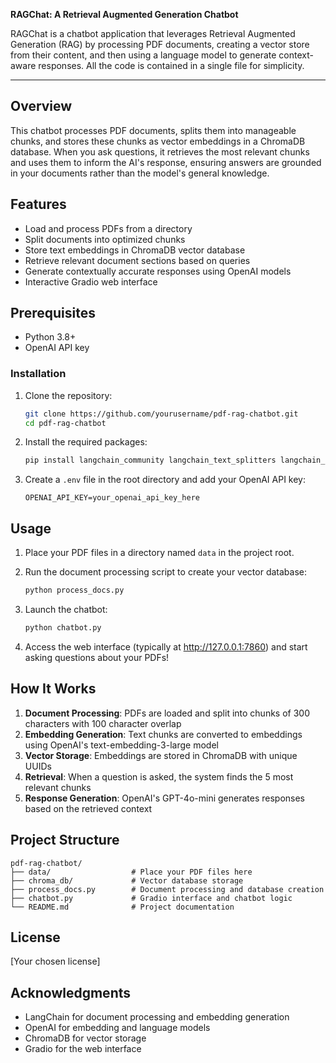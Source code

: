 **RAGChat: A Retrieval Augmented Generation Chatbot**

RAGChat is a chatbot application that leverages Retrieval Augmented Generation (RAG) by processing PDF documents, creating a vector store from their content, and then using a language model to generate context-aware responses. All the code is contained in a single file for simplicity.

---

## Overview

This chatbot processes PDF documents, splits them into manageable chunks, and stores these chunks as vector embeddings in a ChromaDB database. When you ask questions, it retrieves the most relevant chunks and uses them to inform the AI's response, ensuring answers are grounded in your documents rather than the model's general knowledge.

## Features

- Load and process PDFs from a directory
- Split documents into optimized chunks
- Store text embeddings in ChromaDB vector database
- Retrieve relevant document sections based on queries
- Generate contextually accurate responses using OpenAI models
- Interactive Gradio web interface

## Prerequisites

- Python 3.8+
- OpenAI API key

### Installation

1. Clone the repository:
   ```bash
   git clone https://github.com/yourusername/pdf-rag-chatbot.git
   cd pdf-rag-chatbot
   ```

2. Install the required packages:
   ```bash
   pip install langchain_community langchain_text_splitters langchain_openai langchain_chroma gradio python-dotenv pypdf
   ```

3. Create a `.env` file in the root directory and add your OpenAI API key:
   ```
   OPENAI_API_KEY=your_openai_api_key_here
   ```

## Usage

1. Place your PDF files in a directory named `data` in the project root.

2. Run the document processing script to create your vector database:
   ```python
   python process_docs.py
   ```

3. Launch the chatbot:
   ```python
   python chatbot.py
   ```

4. Access the web interface (typically at http://127.0.0.1:7860) and start asking questions about your PDFs!

## How It Works

1. **Document Processing**: PDFs are loaded and split into chunks of 300 characters with 100 character overlap
2. **Embedding Generation**: Text chunks are converted to embeddings using OpenAI's text-embedding-3-large model
3. **Vector Storage**: Embeddings are stored in ChromaDB with unique UUIDs
4. **Retrieval**: When a question is asked, the system finds the 5 most relevant chunks
5. **Response Generation**: OpenAI's GPT-4o-mini generates responses based on the retrieved context

## Project Structure

```
pdf-rag-chatbot/
├── data/                  # Place your PDF files here
├── chroma_db/             # Vector database storage
├── process_docs.py        # Document processing and database creation
├── chatbot.py             # Gradio interface and chatbot logic
└── README.md              # Project documentation
```

## License

[Your chosen license]

## Acknowledgments

- LangChain for document processing and embedding generation
- OpenAI for embedding and language models
- ChromaDB for vector storage
- Gradio for the web interface
```


